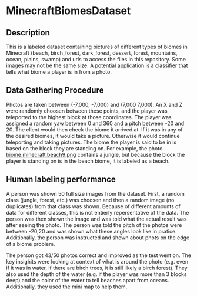 # MinecraftBiomesDataset

## Description
This is a labeled dataset containing pictures of different types of biomes in Minecraft (beach, birch_forest, dark_forest, dessert, forest, mountains, ocean, plains, swamp) and urls to access the files in this repository. Some images may not be the same size. A potential application is a classifier that tells what biome a player is in from a photo.

## Data Gathering Procedure
Photos are taken between (-7,000, -7,000) and (7,000 7,000). An X and Z were randomly choosen between these points, and the player was teleported to the highest block at those coordinates. The player was assigned a random yaw between 0 and 360 and a pitch between -20 and 20. The client would then check the biome it arrived at. If it was in any of the desired biomes, it would take a picture. Otherwise it would continue teleporting and taking pictures. The biome the player is said to be in is based on the block they are standing on. For example, the photo [biome.minecraft.beach9.png](https://github.com/Exeton/MinecraftBiomesDataset/blob/main/beach/biome.minecraft.beach9.png) contains a jungle, but because the block the player is standing on is in the beach biome, it is labeled as a beach.

## Human labeling performance
A person was shown 50 full size images from the dataset. First, a random class (jungle, forest, etc.) was choosen and then a random image (no duplicates) from that class was shown. Because of different amounts of data for different classes, this is not entierly repersentative of the data. The person was then shown the image and was told what the actual result was after seeing the photo. The person was told the pitch of the photos were between -20,20 and was shown what these angles look like in pratice. Additionally, the person was instructed and shown about phots on the edge of a biome problem.

The person got 43/50 photos correct and improved as the test went on. The key insighits were looking at context of what is around the photo (e.g. even if it was in water, if there are birch trees, it is still likely a birch forest). They also used the depth of the water (e.g. if the player was more than 3 blocks deep) and the color of the water to tell beaches apart from oceans. Additionally, they used the mini map to help them.
